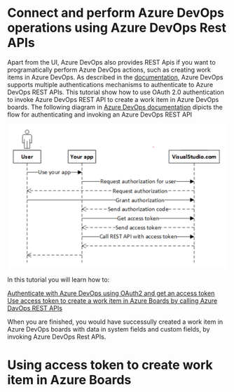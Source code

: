 # Connect and perform Azure DevOps operations using Azure DevOps Rest APIs

Apart from the UI, Azure DevOps also provides REST Apis if you want to programatically perform Azure DevOps actions, such as creating work items in Azure DevOps. As described in the [documentation][2], Azure DevOps supports multiple authentications mechanisms to authenticate to Azure DevOps REST APIs. This tutorial show how to use OAuth 2.0 authentication to invoke Azure DevOps REST API to create a work item in Azure DevOps boards. The following diagram in [Azure DevOps documentation][3] dipicts the flow for authenticating and invoking an Azure DevOps REST API

  ![oauth flow](./images/oauth-flow.png)
  
In this tutorial you will learn how to:  

  [Authenticate with Azure DevOps using OAuth2 and get an access token][1]  
  [Use access token to create a work item in Azure Boards by calling Azure DavOps REST APIs](#u1)  

  
When you are finished, you would have successully created a work item in Azure DevOps boards with data in system fields and custom fields, by invoking Azure DevOps Rest APIs. 

# <a name="u1"> Using access token to create work item in Azure Boards
  

  
[1]: https://github.com/aj3705/AzureDevOps/blob/master/restapis/ado-authentication.md
[2]:https://docs.microsoft.com/en-us/rest/api/azure/devops/?view=azure-devops-rest-5.1
[3]:https://docs.microsoft.com/en-us/azure/devops/integrate/get-started/authentication/oauth?view=azure-devops&viewFallbackFrom=vsts
